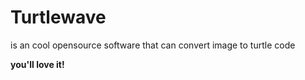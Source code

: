 Turtlewave
===

is an cool opensource software that can convert image to turtle code

**you'll love it!**